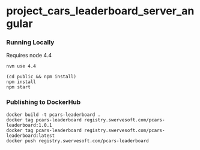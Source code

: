# project_cars_leaderboard_server_angular

### Running Locally
Requires node 4.4
```
nvm use 4.4
```

```
(cd public && npm install)
npm install
npm start
```

### Publishing to DockerHub
```
docker build -t pcars-leaderboard .
docker tag pcars-leaderboard registry.swervesoft.com/pcars-leaderboard:1.0.1
docker tag pcars-leaderboard registry.swervesoft.com/pcars-leaderboard:latest
docker push registry.swervesoft.com/pcars-leaderboard
```

